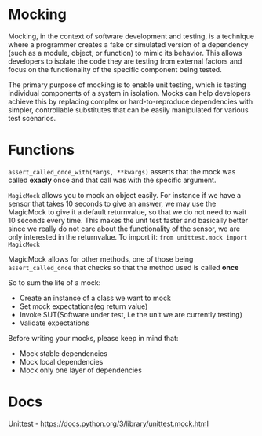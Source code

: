 # Mocking
Mocking, in the context of software development and testing, is a technique where a programmer creates a fake or simulated version of a dependency (such as a module, object, or function) to mimic its behavior. This allows developers to isolate the code they are testing from external factors and focus on the functionality of the specific component being tested.

The primary purpose of mocking is to enable unit testing, which is testing individual components of a system in isolation. Mocks can help developers achieve this by replacing complex or hard-to-reproduce dependencies with simpler, controllable substitutes that can be easily manipulated for various test scenarios.

# Functions
```assert_called_once_with(*args, **kwargs)``` asserts  that the mock was called **exacly** once and that call was with the specific argument.

```MagicMock``` allows you to mock an object easily. For instance if we have a sensor that takes 10 seconds to give an answer, we may use the MagicMock to give it a default returnvalue, so that we do not need to wait 10 seconds every time. This makes the unit test faster and basically better since we really do not care about the functionality of the sensor, we are only interested in the returnvalue. To import it: ```from unittest.mock import MagicMock```

MagicMock allows for other methods, one of those being ```assert_called_once``` that checks so that the method used is called **once**

So to sum the life of a mock:
- Create an instance of a class we want to mock
- Set mock expectations(eg return value)
- Invoke SUT(Software under test, i.e the unit we are currently testing)
- Validate expectations

Before writing your mocks, please keep in mind that:
- Mock stable dependencies
- Mock local dependencies
- Mock only one layer of dependencies


# Docs
Unittest - https://docs.python.org/3/library/unittest.mock.html